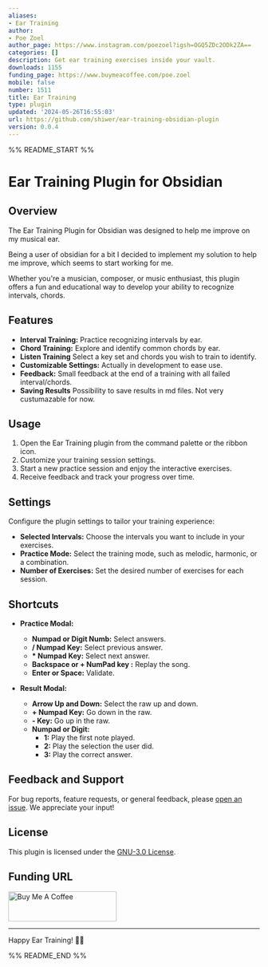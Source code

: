 ```yaml
---
aliases:
- Ear Training
author:
- Poe Zoel
author_page: https://www.instagram.com/poezoel?igsh=OGQ5ZDc2ODk2ZA==
categories: []
description: Get ear training exercises inside your vault.
downloads: 1155
funding_page: https://www.buymeacoffee.com/poe.zoel
mobile: false
number: 1511
title: Ear Training
type: plugin
updated: '2024-05-26T16:55:03'
url: https://github.com/shiwer/ear-training-obsidian-plugin
version: 0.0.4
---
```


%% README_START %%

# Ear Training Plugin for Obsidian

## Overview

The Ear Training Plugin for Obsidian was designed to help me improve on my musical ear. 

Being a user of obsidian for a bit I decided to implement my solution to help me improve, which seems to start working for me.

Whether you're a musician, composer, or music enthusiast, this plugin offers a fun and educational way to develop your ability to recognize intervals, chords.


## Features

- **Interval Training:** Practice recognizing intervals by ear.
- **Chord Training:** Explore and identify common chords by ear.
- **Listen Training** Select a key set and chords you wish to train to identify.
- **Customizable Settings:** Actually in development to ease use.
- **Feedback:** Small feedback at the end of a training with all failed interval/chords.
- **Saving  Results** Possibility to save results in md files. Not very custumazable for now.

## Usage

1. Open the Ear Training plugin from the command palette or the ribbon icon.
2. Customize your training session settings.
3. Start a new practice session and enjoy the interactive exercises.
4. Receive feedback and track your progress over time.

## Settings

Configure the plugin settings to tailor your training experience:

- **Selected Intervals:** Choose the intervals you want to include in your exercises.
- **Practice Mode:** Select the training mode, such as melodic, harmonic, or a combination.
- **Number of Exercises:** Set the desired number of exercises for each session.

## Shortcuts

- **Practice Modal:**
	- **Numpad or Digit Numb:** Select answers.
    - **/ Numpad Key:** Select previous answer.
    - **\* Numpad Key:** Select next answer.
	- **Backspace or + NumPad key :** Replay the song.
	- **Enter or Space:** Validate.

- **Result Modal:**
	- **Arrow Up and Down:** Select the raw up and down.
	- **+ Numpad Key:** Go down in the raw.
	- **- Key:** Go up in the raw.
	- **Numpad or Digit:**
		- **1:** Play the first note played.
		- **2:** Play the selection the user did.
		- **3:** Play the correct answer.

## Feedback and Support

For bug reports, feature requests, or general feedback, please [open an issue](https://github.com/shiwer/ear-training-obsidian-plugin/issues). We appreciate your input!

## License

This plugin is licensed under the [GNU-3.0 License](LICENSE.txt).

## Funding URL

<a href="https://www.buymeacoffee.com/poe.zoel" target="_blank"><img src="https://cdn.buymeacoffee.com/buttons/v2/default-yellow.png" alt="Buy Me A Coffee" style="height: 60px !important;width: 217px !important;" ></a>

---

Happy Ear Training! 🎵✨


%% README_END %%